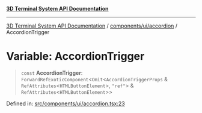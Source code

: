 [**3D Terminal System API Documentation**](../../../../README.md)

***

[3D Terminal System API Documentation](../../../../README.md) / [components/ui/accordion](../README.md) / AccordionTrigger

# Variable: AccordionTrigger

> `const` **AccordionTrigger**: `ForwardRefExoticComponent`\<`Omit`\<`AccordionTriggerProps` & `RefAttributes`\<`HTMLButtonElement`\>, `"ref"`\> & `RefAttributes`\<`HTMLButtonElement`\>\>

Defined in: [src/components/ui/accordion.tsx:23](https://github.com/Dicommunitas/ThreeJS_Terminal_3D/blob/924f3613caa2db721a2c5fd220c2ea062aa5d81f/src/components/ui/accordion.tsx#L23)
